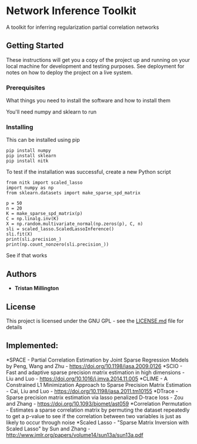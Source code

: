 
# Network Inference Toolkit

A toolkit for inferring regularization partial correlation networks

## Getting Started

These instructions will get you a copy of the project up and running on your local machine for development and testing purposes. See deployment for notes on how to deploy the project on a live system.

### Prerequisites

What things you need to install the software and how to install them

You'll need numpy and sklearn to run 

### Installing

This can be installed using pip

```
pip install numpy
pip install sklearn
pip install nitk
```

To test if the installation was successful, create a new Python script 
```
from nitk import scaled_lasso
import numpy as np
from sklearn.datasets import make_sparse_spd_matrix

p = 50
n = 20
K = make_sparse_spd_matrix(p)
C = np.linalg.inv(K)
X = np.random.multivariate_normal(np.zeros(p), C, n)
sli = scaled_lasso.ScaledLassoInference()
sli.fit(X)
print(sli.precision_)
print(np.count_nonzero(sli.precision_))
```
See if that works 



## Authors

* **Tristan Millington**

## License

This project is licensed under the GNU GPL - see the [LICENSE.md](LICENSE.md) file for details

## Implemented:
*SPACE - Partial Correlation Estimation by Joint Sparse Regression Models  by Peng, Wang and Zhu - https://doi.org/10.1198/jasa.2009.0126
*SCIO - Fast and adaptive sparse precision matrix estimation in high dimensions - Liu and Luo - https://doi.org/10.1016/j.jmva.2014.11.005
*CLIME - A Constrained L1 Minimization Approach to Sparse Precision Matrix Estimation - Cai, Liu and Luo - https://doi.org/10.1198/jasa.2011.tm10155
*DTrace - Sparse precision matrix estimation via lasso penalized D-trace loss - Zou and Zhang - https://doi.org/10.1093/biomet/ast059
*Correlation Permutation - Estimates a sparse correlation matrix by permuting the dataset repeatedly to get a p-value to see if
the correlation between two variables is just as likely to occur through noise 
*Scaled Lasso - "Sparse Matrix Inversion with Scaled Lasso" by Sun and Zhang - http://www.jmlr.org/papers/volume14/sun13a/sun13a.pdf

